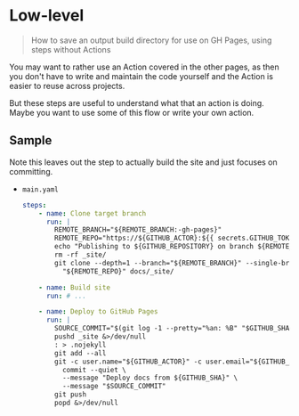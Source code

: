 # Low-level
> How to save an output build directory for use on GH Pages, using steps without Actions

You may want to rather use an Action covered in the other pages, as then you don't have to write and maintain the code yourself and the Action is easier to reuse across projects.

But these steps are useful to understand what that an action is doing. Maybe you want to use some of this flow or write your own action.


## Sample

Note this leaves out the step to actually build the site and just focuses on committing.

- `main.yaml`
    ```yaml
    steps:
        - name: Clone target branch
          run: |
            REMOTE_BRANCH="${REMOTE_BRANCH:-gh-pages}"
            REMOTE_REPO="https://${GITHUB_ACTOR}:${{ secrets.GITHUB_TOKEN }}@github.com/${GITHUB_REPOSITORY}.git"
            echo "Publishing to ${GITHUB_REPOSITORY} on branch ${REMOTE_BRANCH}"
            rm -rf _site/
            git clone --depth=1 --branch="${REMOTE_BRANCH}" --single-branch --no-checkout \
              "${REMOTE_REPO}" docs/_site/

        - name: Build site
          run: # ...

        - name: Deploy to GitHub Pages
          run: |
            SOURCE_COMMIT="$(git log -1 --pretty="%an: %B" "$GITHUB_SHA")"
            pushd _site &>/dev/null
            : > .nojekyll
            git add --all
            git -c user.name="${GITHUB_ACTOR}" -c user.email="${GITHUB_ACTOR}@users.noreply.github.com" \
              commit --quiet \
              --message "Deploy docs from ${GITHUB_SHA}" \
              --message "$SOURCE_COMMIT"
            git push
            popd &>/dev/null
    ```
